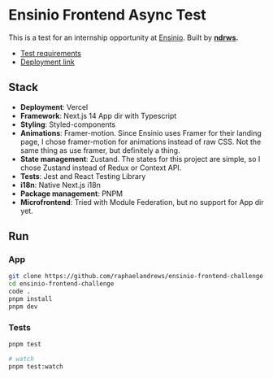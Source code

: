 # Ensinio Frontend Async Test

This is a test for an internship opportunity at [Ensinio](https://ensinio.com). Built by **[ndrws](https://ndrews.dev).**

- [Test requirements](https://github.com/EnsinioOrg/front-end-async-test)
- [Deployment link](ensinio-frontend-ndrws.vercel.app)

## Stack

- **Deployment**: Vercel
- **Framework**: Next.js 14 App dir with Typescript
- **Styling**: Styled-components
- **Animations**: Framer-motion. Since Ensinio uses Framer for their landing page, I chose framer-motion for animations instead of raw CSS. Not the same thing as use framer, but definitely a thing.
- **State management**: Zustand. The states for this project are simple, so I chose Zustand instead of Redux or Context API.
- **Tests**: Jest and React Testing Library
- **i18n**: Native Next.js i18n
- **Package management**: PNPM
- **Microfrontend**: Tried with Module Federation, but no support for App dir yet.

## Run

### App

```bash
git clone https://github.com/raphaelandrews/ensinio-frontend-challenge.git
cd ensinio-frontend-challenge
code .
pnpm install
pnpm dev
```

### Tests

```bash
pnpm test

# watch
pnpm test:watch
```
